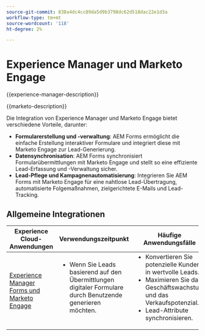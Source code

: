 ```yaml
---
source-git-commit: 838a4dc4cc89da5d9b3798dc62d518dac22e1d3a
workflow-type: tm+mt
source-wordcount: '118'
ht-degree: 2%

---
```



# Experience Manager und Marketo Engage

{{experience-manager-description}}

{{marketo-description}}

Die Integration von Experience Manager und Marketo Engage bietet verschiedene Vorteile, darunter:

+ **Formularerstellung und -verwaltung**: AEM Forms ermöglicht die einfache Erstellung interaktiver Formulare und integriert diese mit Marketo Engage zur Lead-Generierung.
+ **Datensynchronisation**: AEM Forms synchronisiert Formularübermittlungen mit Marketo Engage und stellt so eine effiziente Lead-Erfassung und -Verwaltung sicher.
+ **Lead-Pflege und Kampagnenautomatisierung**: Integrieren Sie AEM Forms mit Marketo Engage für eine nahtlose Lead-Übertragung, automatisierte Folgemaßnahmen, zielgerichtete E-Mails und Lead-Tracking.

## Allgemeine Integrationen

<table>
    <thead>
        <tr>
            <th>Experience Cloud-Anwendungen</th>
            <th>Verwendungszeitpunkt</th>
            <th>Häufige Anwendungsfälle</th>
        </tr>
    </thead>
    <tbody>
        <tr>
            <td><a href="https://experienceleague.adobe.com/docs/experience-manager-learn/forms/aem-forms-with-marketo/part1.html" target="_blank" rel="noreferrer">Experience Manager Forms und Marketo Engage</a></td>
            <td>
                <ul style="margin-top: 0;">
                    <li>Wenn Sie Leads basierend auf den Übermittlungen digitaler Formulare durch Benutzende generieren möchten.</li>
                </ul>
            </td>
            <td>
                <ul style="margin-top: 0;">
                  <li>Konvertieren Sie potenzielle Kunden in wertvolle Leads.</li>                  
                  <li>Maximieren Sie das Geschäftswachstum und das Verkaufspotenzial.</li>
                  <li>Lead-Attribute synchronisieren.</li>
                </ul>
            </td>
        </tr>        
    </tbody>          
</table>
